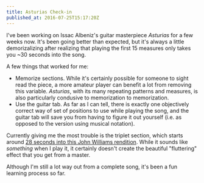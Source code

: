 ```yaml
---
title: Asturias Check-in
published_at: 2016-07-25T15:17:20Z
---
```


I've been working on Issac Albeniz's guitar masterpiece _Asturias_ for a few
weeks now. It's been going better than expected, but it's always a little
demorizalizing after realizing that playing the first 15 measures only takes
you ~30 seconds into the song.

A few things that worked for me:

* Memorize sections. While it's certainly possible for someone to sight read
  the piece, a more amateur player can benefit a lot from removing this
  variable. _Asturias_, with its many repeating patterns and measures, is
  also particularly condusive to memorization to memorization.
* Use the guitar tab. As far as I can tell, there is exactly one objectively
  correct way of set of positions to use while playing the song, and the guitar
  tab will save you from having to figure it out yourself (i.e. as opposed to
  the version using musical notation).

Currently giving me the most trouble is the triplet section, which starts
around [28 seconds into this John Williams rendition][triplets]. While it
sounds like _something_ when I play it, it certainly doesn't create the
beautiful "fluttering" effect that you get from a master.

Although I'm still a lot way out from a complete song, it's been a fun learning
process so far.

[triplets]: https://www.youtube.com/watch?v=oEfFbuT3I6A#t=28s
